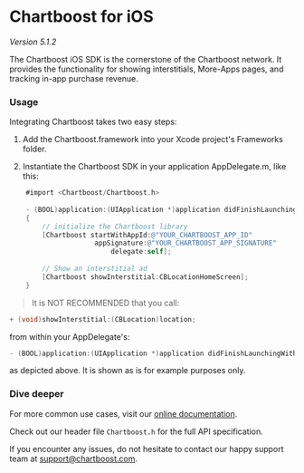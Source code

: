 # Chartboost for iOS

*Version 5.1.2*

The Chartboost iOS SDK is the cornerstone of the Chartboost network. It
provides the functionality for showing interstitials, More-Apps pages, and
tracking in-app purchase revenue.


### Usage

Integrating Chartboost takes two easy steps:

 1. Add the Chartboost.framework into your Xcode project's Frameworks folder.

 2. Instantiate the Chartboost SDK in your application AppDelegate.m, like this:
    
 ```objective-c
     #import <Chartboost/Chartboost.h>
     
     - (BOOL)application:(UIApplication *)application didFinishLaunchingWithOptions:(NSDictionary *)launchOptions       
     {
         // initialize the Chartboost library
         [Chartboost startWithAppId:@"YOUR_CHARTBOOST_APP_ID" 
         			  appSignature:@"YOUR_CHARTBOOST_APP_SIGNATURE" 
         			      delegate:self];
           
         // Show an interstitial ad
         [Chartboost showInterstitial:CBLocationHomeScreen];
     }
  ```

> It is NOT RECOMMENDED that you call:
```objective-c
+ (void)showInterstitial:(CBLocation)location;
```
from within your AppDelegate's:
```objective-c
- (BOOL)application:(UIApplication *)application didFinishLaunchingWithOptions:(NSDictionary *)launchOptions;
```
as depicted above.  It is shown as is for example purposes only.

### Dive deeper

For more common use cases, visit our [online documentation](https://help.chartboost.com/documentation/ios).

Check out our header file `Chartboost.h` for the full API
specification.

If you encounter any issues, do not hesitate to contact our happy support team
at [support@chartboost.com](mailto:support@chartboost.com).
